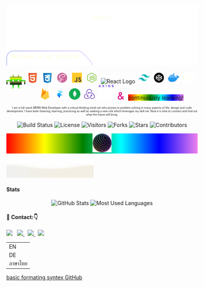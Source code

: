 ![Header](./assets/wave-up.svg)
![Main](./assets/main.svg)

<p align="center">
<img src="./assets/ani.svg" alt="About me" width="50" align="left" />
  <img src="./assets/skillsSVG/html-5.svg" alt="HTML Logo" width="30" style="margin-right: 5px;" />
  <img src="./assets/skillsSVG/css-3.svg" alt="CSS Logo" width="30" style="margin-right: 5px;" />
  <img src="./assets/skillsSVG/scss2-white.svg" alt="SCSS Logo" width="30" style="margin-right: 5px;" />
  <img src="./assets/skillsSVG/js.svg" alt="JavaScript Logo" width="30" style="margin-right: 5px;" />
  <img src="./assets/skillsSVG/node-js.svg" alt="NodeJs Logo" width="30" style="margin-right: 5px;" />
  <img src="https://readme-components.vercel.app/api?component=logo&fill=black&logo=react&text=false&animation=spin&svgfill=15d8fe" alt="React Logo" width="40" style="margin-right: 5px;" />
  <img src="./assets/skillsSVG/tailwind-blue.svg" alt="Tailwind Logo" width="30" style="margin-right: 5px;" />
  <img src="./assets/skillsSVG/codepen.svg" alt="Codepen Logo" width="30" style="margin-right: 5px;" />
  <img src="./assets/skillsSVG/docker.svg" alt="Docker Logo" width="30" style="margin-right: 5px;" />
  <img src="./assets/skillsSVG/express.svg" alt="Express Logo" width="30" style="margin-right: 5px;" />
  <img src="./assets/skillsSVG/firebase.svg" alt="Firebase Logo" width="30" style="margin-right: 5px;" />
  <img src="./assets/skillsSVG/framer-blue.svg" alt="Framer Logo" width="30" style="margin-right: 5px;" />
  <img src="./assets/skillsSVG/mongodb-green.svg" alt="MongoDB Logo" width="30" style="margin-right: 5px;" />
  <img src="./assets/skillsSVG/redux.svg" alt="Redux Logo" width="30" style="margin-right: 5px;" />
  <img src="./assets/skillsSVG/axios.svg" alt="Axios Logo" width="40" style="margin-right: 5px;" />
  <img src="./assets/skillsSVG/ampersand.svg" alt="Ampersand Logo" width="20" style="margin-right: 5px;" />
  <span style="background: linear-gradient(to right, red, yellow, green, cyan, blue, violet);" > continuously learning!</span>
</p>
<p align="center" style="font-size: .5em;">I am a full-stack MERN Web Developer with a critical thinking mind-set who prones to problem solving in many aspects of life, design and code development. I have been listening, learning, practicing as well as seeking a new role which leverages my skill set. Now it is time to connect and find out what the future will bring. </p>

<p align="center">
  <img src="https://img.shields.io/badge/build-passing-brightgreen" alt="Build Status"/>
  <img src="https://img.shields.io/badge/license-MIT-blue" alt="License"/>
  <img src="https://visitor-badge.laobi.icu/badge?page_id=TVATDCI.TVATDCI" alt="Visitors"/>
  <img src="https://img.shields.io/github/forks/TVATDCI/TVATDCI?style=social" alt="Forks"/>
  <img src="https://img.shields.io/github/stars/TVATDCI/TVATDCI?style=social" alt="Stars"/>
  <img src="https://img.shields.io/github/contributors/TVATDCI/TVATDCI" alt="Contributors"/>
</p>
<p align="center" style="background: linear-gradient(to right, red, yellow, green, cyan, blue, violet);">
<img src="./assets/gradient-globe.png" alt="gradient-globe" width="50" style="margin:0 auto;" />
</p>

![](assets/ani-down-aura.svg)

#### Stats

<p align="center">
  <img src="https://github-readme-stats.vercel.app/api?username=TVATDCI&show_icons=true&theme=radical" alt="GitHub Stats" />

  <img src="https://github-readme-stats.vercel.app/api/top-langs/?username=TVATDCI&show_icons=true&theme=radical&layout=compact" alt="Most Used Languages"/>
</p>

#### 📩 Contact:👇

<p align="left">
  <a href="https://www.linkedin.com/in/tuanthong-vaidyanon-6789782b2" target="_blank" rel="noopener noreferrer">
    <img src="https://img.shields.io/badge/linkedin-%230077B5.svg?&style=for-the-badge&logo=linkedin&logoColor=white" /></a>
  </a>&nbsp;
  <a href="https://your-portfolio.com" target="_blank" rel="noopener noreferrer">
    <img src="https://img.shields.io/badge/Portfolio-000000?style=for-the-badge&logo=About.me&logoColor=white" />
  </a>&nbsp;
  <a href="#">
    <img src="https://img.shields.io/badge/gmail-%23D14836.svg?&style=for-the-badge&logo=gmail&logoColor=white" />
</a>&nbsp;
  <a href="#" target="_blank" rel="noopener noreferrer">
    <img src="https://img.shields.io/badge/instagram-%23dc2743.svg?&style=for-the-badge&logo=instagram&logoColor=white" />
  </a>
  </p>
  <table>
  <tr>
    <td >EN</td>
  </tr>
  <tr>
    <td>DE</td>
  </tr>
  <tr>
    <td>ภาษาไทย</td>
  </tr>
</table>
<a href="https://docs.github.com/en/get-started/writing-on-github/getting-started-with-writing-and-formatting-on-github/basic-writing-and-formatting-syntax" rel="noopener noreferrer">basic formating syntex GitHub</a>
